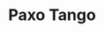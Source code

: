---
title: "Paxo Tango"
tags: "ensemble"
sectionSortOrder: 6
shortDesc: "A witty setting of the infamous Jeremy Paxman & Michael Howard interview on Newsnight in 1997"
forces: "for soprano, baritone, piano, violin, viola and cello"
length: "6 mins"
workNumber: "P0005"
compositionYear: "2003"
pdf: "Paxo Tango"
hire: yes
buy: ""
recording: ""
audioIndex: 0
projectColour: 347AB5
layout: workDetail
permalink: false
---